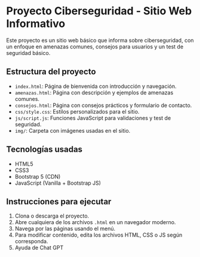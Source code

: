# Proyecto Ciberseguridad - Sitio Web Informativo

Este proyecto es un sitio web básico que informa sobre ciberseguridad, con un enfoque en amenazas comunes, consejos para usuarios y un test de seguridad básico.

## Estructura del proyecto

- `index.html`: Página de bienvenida con introducción y navegación.
- `amenazas.html`: Página con descripción y ejemplos de amenazas comunes.
- `consejos.html`: Página con consejos prácticos y formulario de contacto.
- `css/style.css`: Estilos personalizados para el sitio.
- `js/script.js`: Funciones JavaScript para validaciones y test de seguridad.
- `img/`: Carpeta con imágenes usadas en el sitio.

## Tecnologías usadas

- HTML5
- CSS3
- Bootstrap 5 (CDN)
- JavaScript (Vanilla + Bootstrap JS)

## Instrucciones para ejecutar

1. Clona o descarga el proyecto.
2. Abre cualquiera de los archivos `.html` en un navegador moderno.
3. Navega por las páginas usando el menú.
4. Para modificar contenido, edita los archivos HTML, CSS o JS según corresponda.
5. Ayuda de Chat GPT